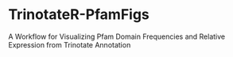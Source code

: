 # TrinotateR-PfamFigs
A Workflow for Visualizing Pfam Domain Frequencies and Relative Expression from Trinotate Annotation
